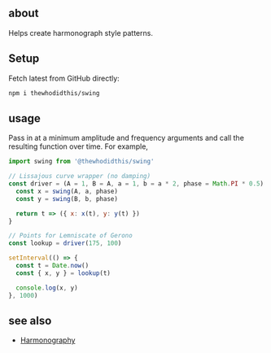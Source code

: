 ## about

Helps create harmonograph style patterns.

## Setup

Fetch latest from GitHub directly:

```sh
npm i thewhodidthis/swing
```

## usage

Pass in at a minimum amplitude and frequency arguments and call the resulting function over time. For example,

```js
import swing from '@thewhodidthis/swing'

// Lissajous curve wrapper (no damping)
const driver = (A = 1, B = A, a = 1, b = a * 2, phase = Math.PI * 0.5) => {
  const x = swing(A, a, phase)
  const y = swing(B, b, phase)

  return t => ({ x: x(t), y: y(t) })
}

// Points for Lemniscate of Gerono
const lookup = driver(175, 100)

setInterval(() => {
  const t = Date.now()
  const { x, y } = lookup(t)

  console.log(x, y)
}, 1000)
```

## see also

- [Harmonography](https://thewhodidthis.com/harmonography/)

